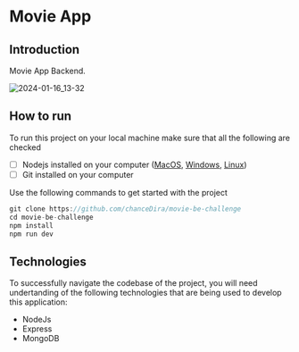 # Movie App

## Introduction

Movie App Backend.

![2024-01-16_13-32](https://github.com/chanceDira/movie-be-challenge/assets/67952319/72c844e0-9f09-46ca-a865-bb5e96dc3e4f)

## How to run

To run this project on your local machine make sure that all the following are checked

- [ ] Nodejs installed on your computer ([MacOS](https://nodejs.org/en/download/), [Windows](https://nodejs.org/en/download/), [Linux](https://nodejs.org/en/download/))
- [ ] Git installed on your computer

Use the following commands to get started with the project

```js
git clone https://github.com/chanceDira/movie-be-challenge
cd movie-be-challenge
npm install
npm run dev
```

## Technologies

To successfully navigate the codebase of the project, you will need undertanding of the following technologies that are being used to develop this application:

- NodeJs
- Express
- MongoDB



